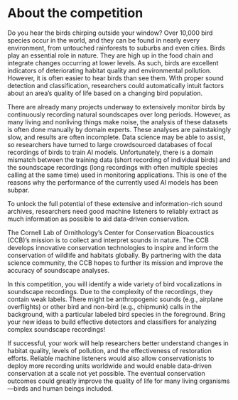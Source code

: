 # About the competition

Do you hear the birds chirping outside your window? Over 10,000 bird species occur in the world, and they can be found in nearly every environment, from untouched rainforests to suburbs and even cities. Birds play an essential role in nature. They are high up in the food chain and integrate changes occurring at lower levels. As such, birds are excellent indicators of deteriorating habitat quality and environmental pollution. However, it is often easier to hear birds than see them. With proper sound detection and classification, researchers could automatically intuit factors about an area’s quality of life based on a changing bird population.



There are already many projects underway to extensively monitor birds by continuously recording natural soundscapes over long periods. However, as many living and nonliving things make noise, the analysis of these datasets is often done manually by domain experts. These analyses are painstakingly slow, and results are often incomplete. Data science may be able to assist, so researchers have turned to large crowdsourced databases of focal recordings of birds to train AI models. Unfortunately, there is a domain mismatch between the training data (short recording of individual birds) and the soundscape recordings (long recordings with often multiple species calling at the same time) used in monitoring applications. This is one of the reasons why the performance of the currently used AI models has been subpar.

To unlock the full potential of these extensive and information-rich sound archives, researchers need good machine listeners to reliably extract as much information as possible to aid data-driven conservation.

The Cornell Lab of Ornithology’s Center for Conservation Bioacoustics (CCB)’s mission is to collect and interpret sounds in nature. The CCB develops innovative conservation technologies to inspire and inform the conservation of wildlife and habitats globally. By partnering with the data science community, the CCB hopes to further its mission and improve the accuracy of soundscape analyses.

In this competition, you will identify a wide variety of bird vocalizations in soundscape recordings. Due to the complexity of the recordings, they contain weak labels. There might be anthropogenic sounds (e.g., airplane overflights) or other bird and non-bird (e.g., chipmunk) calls in the background, with a particular labeled bird species in the foreground. Bring your new ideas to build effective detectors and classifiers for analyzing complex soundscape recordings!

If successful, your work will help researchers better understand changes in habitat quality, levels of pollution, and the effectiveness of restoration efforts. Reliable machine listeners would also allow conservationists to deploy more recording units worldwide and would enable data-driven conservation at a scale not yet possible. The eventual conservation outcomes could greatly improve the quality of life for many living organisms—birds and human beings included.

